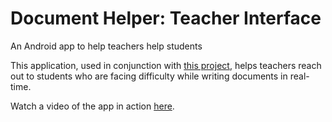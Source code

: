 # Document Helper: Teacher Interface
An Android app to help teachers help students

This application, used in conjunction with [this project](https://github.com/dlong2456/DocumentDifficultyPrediction), helps teachers reach out to students who are facing difficulty while writing documents in real-time.

Watch a video of the app in action [here](https://www.youtube.com/watch?v=NvKnhH-r-Rw&t=4s).
